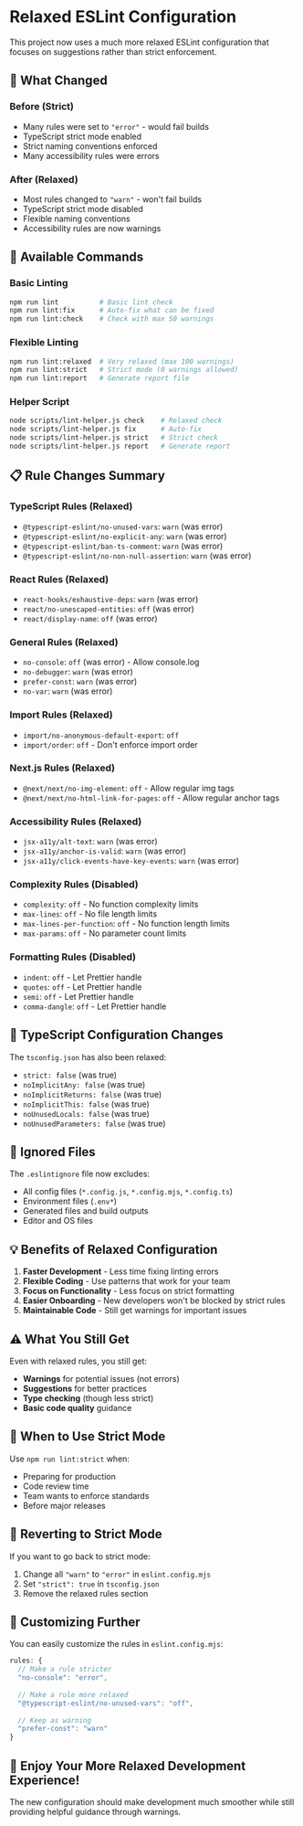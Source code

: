 # Relaxed ESLint Configuration

This project now uses a much more relaxed ESLint configuration that focuses on suggestions rather than strict enforcement.

## 🎯 **What Changed**

### **Before (Strict)**
- Many rules were set to `"error"` - would fail builds
- TypeScript strict mode enabled
- Strict naming conventions enforced
- Many accessibility rules were errors

### **After (Relaxed)**
- Most rules changed to `"warn"` - won't fail builds
- TypeScript strict mode disabled
- Flexible naming conventions
- Accessibility rules are now warnings

## 🚀 **Available Commands**

### **Basic Linting**
```bash
npm run lint          # Basic lint check
npm run lint:fix      # Auto-fix what can be fixed
npm run lint:check    # Check with max 50 warnings
```

### **Flexible Linting**
```bash
npm run lint:relaxed  # Very relaxed (max 100 warnings)
npm run lint:strict   # Strict mode (0 warnings allowed)
npm run lint:report   # Generate report file
```

### **Helper Script**
```bash
node scripts/lint-helper.js check    # Relaxed check
node scripts/lint-helper.js fix      # Auto-fix
node scripts/lint-helper.js strict   # Strict check
node scripts/lint-helper.js report   # Generate report
```

## 📋 **Rule Changes Summary**

### **TypeScript Rules (Relaxed)**
- `@typescript-eslint/no-unused-vars`: `warn` (was error)
- `@typescript-eslint/no-explicit-any`: `warn` (was error)
- `@typescript-eslint/ban-ts-comment`: `warn` (was error)
- `@typescript-eslint/no-non-null-assertion`: `warn` (was error)

### **React Rules (Relaxed)**
- `react-hooks/exhaustive-deps`: `warn` (was error)
- `react/no-unescaped-entities`: `off` (was error)
- `react/display-name`: `off` (was error)

### **General Rules (Relaxed)**
- `no-console`: `off` (was error) - Allow console.log
- `no-debugger`: `warn` (was error)
- `prefer-const`: `warn` (was error)
- `no-var`: `warn` (was error)

### **Import Rules (Relaxed)**
- `import/no-anonymous-default-export`: `off`
- `import/order`: `off` - Don't enforce import order

### **Next.js Rules (Relaxed)**
- `@next/next/no-img-element`: `off` - Allow regular img tags
- `@next/next/no-html-link-for-pages`: `off` - Allow regular anchor tags

### **Accessibility Rules (Relaxed)**
- `jsx-a11y/alt-text`: `warn` (was error)
- `jsx-a11y/anchor-is-valid`: `warn` (was error)
- `jsx-a11y/click-events-have-key-events`: `warn` (was error)

### **Complexity Rules (Disabled)**
- `complexity`: `off` - No function complexity limits
- `max-lines`: `off` - No file length limits
- `max-lines-per-function`: `off` - No function length limits
- `max-params`: `off` - No parameter count limits

### **Formatting Rules (Disabled)**
- `indent`: `off` - Let Prettier handle
- `quotes`: `off` - Let Prettier handle
- `semi`: `off` - Let Prettier handle
- `comma-dangle`: `off` - Let Prettier handle

## 🔧 **TypeScript Configuration Changes**

The `tsconfig.json` has also been relaxed:

- `strict: false` (was true)
- `noImplicitAny: false` (was true)
- `noImplicitReturns: false` (was true)
- `noImplicitThis: false` (was true)
- `noUnusedLocals: false` (was true)
- `noUnusedParameters: false` (was true)

## 📁 **Ignored Files**

The `.eslintignore` file now excludes:
- All config files (`*.config.js`, `*.config.mjs`, `*.config.ts`)
- Environment files (`.env*`)
- Generated files and build outputs
- Editor and OS files

## 💡 **Benefits of Relaxed Configuration**

1. **Faster Development** - Less time fixing linting errors
2. **Flexible Coding** - Use patterns that work for your team
3. **Focus on Functionality** - Less focus on strict formatting
4. **Easier Onboarding** - New developers won't be blocked by strict rules
5. **Maintainable Code** - Still get warnings for important issues

## ⚠️ **What You Still Get**

Even with relaxed rules, you still get:
- **Warnings** for potential issues (not errors)
- **Suggestions** for better practices
- **Type checking** (though less strict)
- **Basic code quality** guidance

## 🚨 **When to Use Strict Mode**

Use `npm run lint:strict` when:
- Preparing for production
- Code review time
- Team wants to enforce standards
- Before major releases

## 🔄 **Reverting to Strict Mode**

If you want to go back to strict mode:

1. Change all `"warn"` to `"error"` in `eslint.config.mjs`
2. Set `"strict": true` in `tsconfig.json`
3. Remove the relaxed rules section

## 📝 **Customizing Further**

You can easily customize the rules in `eslint.config.mjs`:

```javascript
rules: {
  // Make a rule stricter
  "no-console": "error",
  
  // Make a rule more relaxed
  "@typescript-eslint/no-unused-vars": "off",
  
  // Keep as warning
  "prefer-const": "warn"
}
```

## 🎉 **Enjoy Your More Relaxed Development Experience!**

The new configuration should make development much smoother while still providing helpful guidance through warnings.
